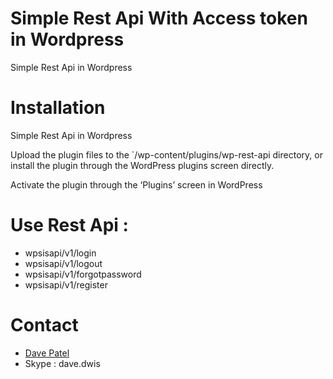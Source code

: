 # Simple Rest Api With Access token in Wordpress
Simple Rest Api in Wordpress

# Installation
Simple Rest Api in Wordpress

Upload the plugin files to the `/wp-content/plugins/wp-rest-api directory, or install the plugin through the WordPress plugins screen directly.

Activate the plugin through the ‘Plugins’ screen in WordPress

# Use Rest Api :

* wpsisapi/v1/login
* wpsisapi/v1/logout
* wpsisapi/v1/forgotpassword
* wpsisapi/v1/register

# Contact #
* [Dave Patel](mailto:dave.dwis@gmail.com)
* Skype : dave.dwis
